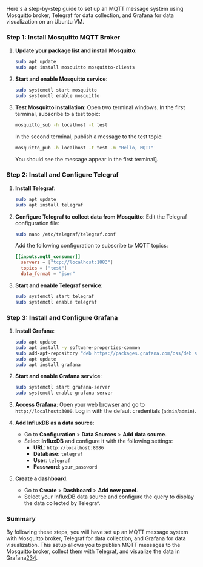 Here's a step-by-step guide to set up an MQTT message system using Mosquitto broker, Telegraf for data collection, and Grafana for data visualization on an Ubuntu VM.

### Step 1: Install Mosquitto MQTT Broker
1. **Update your package list and install Mosquitto**:
    ```bash
    sudo apt update
    sudo apt install mosquitto mosquitto-clients
    ```

2. **Start and enable Mosquitto service**:
    ```bash
    sudo systemctl start mosquitto
    sudo systemctl enable mosquitto
    ```

3. **Test Mosquitto installation**:
    Open two terminal windows. In the first terminal, subscribe to a test topic:
    ```bash
    mosquitto_sub -h localhost -t test
    ```
    In the second terminal, publish a message to the test topic:
    ```bash
    mosquitto_pub -h localhost -t test -m "Hello, MQTT"
    ```
    You should see the message appear in the first terminal[1](https://www.digitalocean.com/community/tutorials/how-to-install-and-secure-the-mosquitto-mqtt-messaging-broker-on-ubuntu-18-04).

### Step 2: Install and Configure Telegraf
1. **Install Telegraf**:
    ```bash
    sudo apt update
    sudo apt install telegraf
    ```

2. **Configure Telegraf to collect data from Mosquitto**:
    Edit the Telegraf configuration file:
    ```bash
    sudo nano /etc/telegraf/telegraf.conf
    ```
    Add the following configuration to subscribe to MQTT topics:
    ```toml
    [[inputs.mqtt_consumer]]
      servers = ["tcp://localhost:1883"]
      topics = ["test"]
      data_format = "json"
    ```

3. **Start and enable Telegraf service**:
    ```bash
    sudo systemctl start telegraf
    sudo systemctl enable telegraf
    ```

### Step 3: Install and Configure Grafana
1. **Install Grafana**:
    ```bash
    sudo apt update
    sudo apt install -y software-properties-common
    sudo add-apt-repository "deb https://packages.grafana.com/oss/deb stable main"
    sudo apt update
    sudo apt install grafana
    ```

2. **Start and enable Grafana service**:
    ```bash
    sudo systemctl start grafana-server
    sudo systemctl enable grafana-server
    ```

3. **Access Grafana**:
    Open your web browser and go to `http://localhost:3000`. Log in with the default credentials (`admin`/`admin`).

4. **Add InfluxDB as a data source**:
    - Go to **Configuration** > **Data Sources** > **Add data source**.
    - Select **InfluxDB** and configure it with the following settings:
      - **URL**: `http://localhost:8086`
      - **Database**: `telegraf`
      - **User**: `telegraf`
      - **Password**: `your_password`

5. **Create a dashboard**:
    - Go to **Create** > **Dashboard** > **Add new panel**.
    - Select your InfluxDB data source and configure the query to display the data collected by Telegraf.

### Summary
By following these steps, you will have set up an MQTT message system with Mosquitto broker, Telegraf for data collection, and Grafana for data visualization. This setup allows you to publish MQTT messages to the Mosquitto broker, collect them with Telegraf, and visualize the data in Grafana[2](https://www.influxdata.com/blog/MQTT-Telegraf-InfluxDB-Cloud-v3-tutorial/)[3](https://itobey.dev/connecting-telegraf-to-mosquitto-with-influxdb/)[4](https://grafana.com/tutorials/stream-metrics-from-telegraf-to-grafana/).
